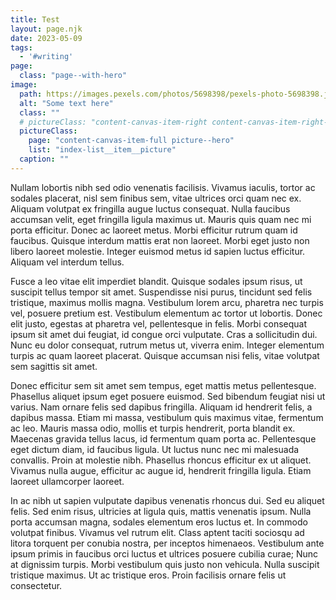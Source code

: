 ```yaml
---
title: Test
layout: page.njk
date: 2023-05-09
tags:
  - '#writing'
page:
  class: "page--with-hero"
image:
  path: https://images.pexels.com/photos/5698398/pexels-photo-5698398.jpeg?auto=compress&cs=tinysrgb&w=1260&h=750&dpr=2
  alt: "Some text here"
  class: ""
  # pictureClass: "content-canvas-item-right content-canvas-item-right--span-3"
  pictureClass:
    page: "content-canvas-item-full picture--hero"
    list: "index-list__item__picture"
  caption: ""
---
```


Nullam lobortis nibh sed odio venenatis facilisis. Vivamus iaculis, tortor ac sodales placerat, nisl sem finibus sem, vitae ultrices orci quam nec ex. Aliquam volutpat ex fringilla augue luctus consequat. Nulla faucibus accumsan velit, eget fringilla ligula maximus ut. Mauris quis quam nec mi porta efficitur. Donec ac laoreet metus. Morbi efficitur rutrum quam id faucibus. Quisque interdum mattis erat non laoreet. Morbi eget justo non libero laoreet molestie. Integer euismod metus id sapien luctus efficitur. Aliquam vel interdum tellus.

Fusce a leo vitae elit imperdiet blandit. Quisque sodales ipsum risus, ut suscipit tellus tempor sit amet. Suspendisse nisi purus, tincidunt sed felis tristique, maximus mollis magna. Vestibulum lorem arcu, pharetra nec turpis vel, posuere pretium est. Vestibulum elementum ac tortor ut lobortis. Donec elit justo, egestas at pharetra vel, pellentesque in felis. Morbi consequat ipsum sit amet dui feugiat, id congue orci vulputate. Cras a sollicitudin dui. Nunc eu dolor consequat, rutrum metus ut, viverra enim. Integer elementum turpis ac quam laoreet placerat. Quisque accumsan nisi felis, vitae volutpat sem sagittis sit amet.

Donec efficitur sem sit amet sem tempus, eget mattis metus pellentesque. Phasellus aliquet ipsum eget posuere euismod. Sed bibendum feugiat nisi ut varius. Nam ornare felis sed dapibus fringilla. Aliquam id hendrerit felis, a dapibus massa. Etiam mi massa, vestibulum quis maximus vitae, fermentum ac leo. Mauris massa odio, mollis et turpis hendrerit, porta blandit ex. Maecenas gravida tellus lacus, id fermentum quam porta ac. Pellentesque eget dictum diam, id faucibus ligula. Ut luctus nunc nec mi malesuada convallis. Proin at molestie nibh. Phasellus rhoncus efficitur ex ut aliquet. Vivamus nulla augue, efficitur ac augue id, hendrerit fringilla ligula. Etiam laoreet ullamcorper laoreet.

In ac nibh ut sapien vulputate dapibus venenatis rhoncus dui. Sed eu aliquet felis. Sed enim risus, ultricies at ligula quis, mattis venenatis ipsum. Nulla porta accumsan magna, sodales elementum eros luctus et. In commodo volutpat finibus. Vivamus vel rutrum elit. Class aptent taciti sociosqu ad litora torquent per conubia nostra, per inceptos himenaeos. Vestibulum ante ipsum primis in faucibus orci luctus et ultrices posuere cubilia curae; Nunc at dignissim turpis. Morbi vestibulum quis justo non vehicula. Nulla suscipit tristique maximus. Ut ac tristique eros. Proin facilisis ornare felis ut consectetur.
